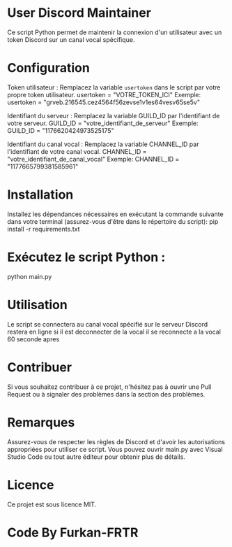 # User Discord Maintainer
Ce script Python permet de maintenir la connexion d'un utilisateur avec un token Discord sur un canal vocal spécifique.

# Configuration
Token utilisateur : Remplacez la variable `usertoken` dans le script par votre propre token utilisateur.
usertoken = "VOTRE_TOKEN_ICI"
Exemple: usertoken = "grveb.216545.cez4564f56zevse1v1es64vesv65se5v"

Identifiant du serveur : Remplacez la variable GUILD_ID par l'identifiant de votre serveur.
GUILD_ID = "votre_identifiant_de_serveur"
Exemple: GUILD_ID = "1176620424973525175"

Identifiant du canal vocal : Remplacez la variable CHANNEL_ID par l'identifiant de votre canal vocal.
CHANNEL_ID = "votre_identifiant_de_canal_vocal"
Exemple: CHANNEL_ID = "1177665799381585961"

# Installation
Installez les dépendances nécessaires en exécutant la commande suivante dans votre terminal 
(assurez-vous d'être dans le répertoire du script):
pip install -r requirements.txt

# Exécutez le script Python :
python main.py

# Utilisation
Le script se connectera au canal vocal spécifié sur le serveur Discord restera en ligne si il est deconnecter de la vocal il se reconnecte a la vocal 60 seconde apres

# Contribuer
Si vous souhaitez contribuer à ce projet, n'hésitez pas à ouvrir une Pull Request ou à signaler des problèmes dans la section des problèmes.

# Remarques
Assurez-vous de respecter les règles de Discord et d'avoir les autorisations appropriées pour utiliser ce script. 
Vous pouvez ouvrir main.py avec Visual Studio Code ou tout autre éditeur pour obtenir plus de détails.

# Licence
Ce projet est sous licence MIT.

# Code By Furkan-FRTR
